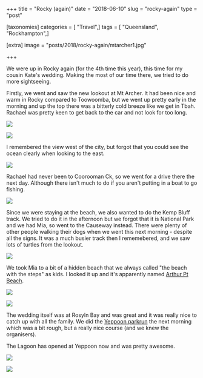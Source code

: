 +++
title = "Rocky (again)"
date = "2018-06-10"
slug = "rocky-again"
type = "post"

[taxonomies]
categories = [ "Travel",]
tags = [ "Queensland", "Rockhampton",]

[extra]
image = "posts/2018/rocky-again/mtarcher1.jpg"

+++

We were up in Rocky again (for the 4th time this year), this time for my cousin Kate's wedding.
Making the most of our time there, we tried to do more sightseeing.

Firstly, we went and saw the new lookout at Mt Archer.
It had been nice and warm in Rocky compared to Toowoomba, but we went up pretty early in the morning and up the top there was a bitterly cold breeze like we get in Tbah. Rachael was pretty keen to get back to the car and not look for too long.

![](mtarcher1.jpg "")

![](mtarcher2.jpg "")

I remembered the view west of the city, but forgot that you could see the ocean clearly when looking to the east.

![](mtarcher3.jpg "")

Rachael had never been to Coorooman Ck, so we went for a drive there the next day. Although there isn't much to do if you aren't putting in a boat to go fishing.

![](coorooman_ck.jpg "")

Since we were staying at the beach, we also wanted to do the Kemp Bluff track. We tried to do it in the afternoon but we forgot that it is National Park and we had Mia, so went to the Causeway instead. There were plenty of other people walking their dogs when we went this next morning - despite all the signs. It was a much busier track then I rememebered, and we saw lots of turtles from the lookout.

![](kemp.jpg "")

We took Mia to a bit of a hidden beach that we always called "the beach with the steps" as kids. I looked it up and it's apparently named [Arthur Pt Beach](https://beachsafe.org.au/beach/qld/rockhampton/emu-park/arthur-point).

![](arthurptbeach1.jpg "")

![](arthurptbeach2.jpg "")

The wedding itself was at Rosyln Bay and was great and it was really nice to catch up with all the family. We did the [Yeppoon parkrun](http://www.parkrun.com.au/yeppoon/) the next morning which was a bit rough, but a really nice course (and we knew the organisers).

The Lagoon has opened at Yeppoon now and was pretty awesome.

![](lagoon1.jpg "")

![](lagoon2.jpg "")